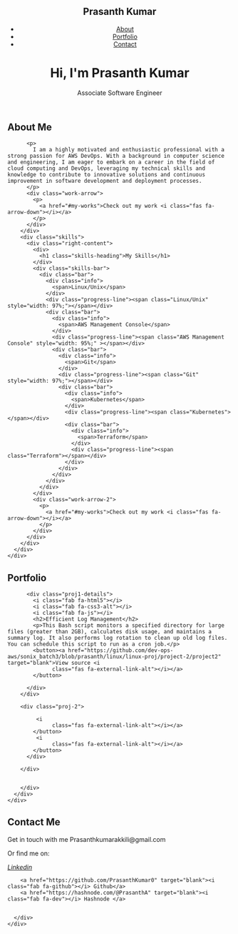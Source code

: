 <html lang="en">
  
<head>
  <meta charset="UTF-8" />
  <meta http-equiv="X-UA-Compatible" content="IE=edge" />
  <meta name="viewport" content="width=device-width, initial-scale=1.0" />
  <title>Portfolio Code</title>
  <link rel="stylesheet" type="text/css" href="portfolio.io
/css.css">
  <link rel="stylesheet" href="style.css" />
  <script src="https://kit.fontawesome.com/66aa7c98b3.js" crossorigin="anonymous"></script>
  <script src="https://code.jquery.com/jquery-3.6.0.min.js"
    integrity="sha256-/xUj+3OJU5yExlq6GSYGSHk7tPXikynS7ogEvDej/m4=" crossorigin="anonymous"></script>
</head>

<body>
  <header class="header">
    <nav class="navbar">
      <div class="navbar-container container">
        <div>
          <h1 class="navbar-brand">Prasanth Kumar</h1>
        </div>
        <ul class="menu-items">
          <li><a href="#about">About</a></li>
          <li><a href="#my-works">Portfolio</a></li>
          <li><a href="#contact-me">Contact</a></li>
        </ul>
      </div>
    </nav>
    <div class="home-content" id="home-page">
      <div class="name">
        <h1>Hi, I'm Prasanth Kumar</h1>
        <p>Associate Software Engineer</p>
      </div>
      <div class="angle-down-icon">
        <a href="#about"><i class="fas fa-angle-down"></i></a>
      </div>
    </div>
  </header>
  <section class="about-me" id="about">
    <div class="container">
      <div class="about-content">
        <div class="left-content">
          <div>
            <h1 class="about-heading">About Me</h1>
          </div>
         
          <p>
            I am a highly motivated and enthusiastic professional with a strong passion for AWS DevOps. With a background in computer science and engineering, I am eager to embark on a career in the field of cloud computing and DevOps, leveraging my technical skills and knowledge to contribute to innovative solutions and continuous improvement in software development and deployment processes.
          </p>
          <div class="work-arrow">
            <p>
              <a href="#my-works">Check out my work <i class="fas fa-arrow-down"></i></a>
            </p>
          </div>
        </div>
        <div class="skills">
          <div class="right-content">
            <div>
              <h1 class="skills-heading">My Skills</h1>
            </div>
            <div class="skills-bar">
              <div class="bar">
                <div class="info">
                  <span>Linux/Unix</span>
                </div>
                <div class="progress-line"><span class="Linux/Unix" style="width: 97%;"></span></div>
                <div class="bar">
                  <div class="info">
                    <span>AWS Management Console</span>
                  </div>
                  <div class="progress-line"><span class="AWS Management Console" style="width: 95%;" ></span></div>
                  <div class="bar">
                    <div class="info">
                      <span>Git</span>
                    </div>
                    <div class="progress-line"><span class="Git" style="width: 97%;"></span></div>
                    <div class="bar">
                      <div class="info">
                        <span>Kubernetes</span>
                      </div>
                      <div class="progress-line"><span class="Kubernetes"></span></div>
                      <div class="bar">
                        <div class="info">
                          <span>Terraform</span>
                        </div>
                        <div class="progress-line"><span class="Terraform"></span></div>
                      </div>
                    </div>
                  </div>
                </div>
              </div>
            </div>
            <div class="work-arrow-2">
              <p>
                <a href="#my-works">Check out my work <i class="fas fa-arrow-down"></i></a>
              </p>
            </div>
          </div>
        </div>
      </div>
    </div>
  </section>
  <section id="my-works">
    <div class="portfolio">
      <div class="proj-heading">
        <h1>Portfolio</h1>
      </div>
      <div class="portfolio-content container">
        <div class="proj-1">
        
          <div class="proj1-details">
            <i class="fab fa-html5"></i>
            <i class="fab fa-css3-alt"></i>
            <i class="fab fa-js"></i>
            <h2>Efficient Log Management</h2>
            <p>This Bash script monitors a specified directory for large files (greater than 2GB), calculates disk usage, and maintains a summary log. It also performs log rotation to clean up old log files. You can schedule this script to run as a cron job.</p>
            <button><a href="https://github.com/dev-ops-aws/sonix_batch3/blob/prasanth/linux/linux-proj/project-2/project2" target="blank">View source <i
                  class="fas fa-external-link-alt"></i></a>
            </button>
           
          </div>
        </div>

        <div class="proj-2">
          
  <div class="proj2-details">
    <i class="fab fa-html5"></i>
    <i class="fab fa-css3-alt"></i>
    
           
             <i
                  class="fas fa-external-link-alt"></i></a>
            </button>
             <i
                  class="fas fa-external-link-alt"></i></a>
            </button>
          </div>

        </div>
        
          
        </div>
      </div>
    </div>
  </section>
  <div class="contact" id="contact-me">
    <div class="container">
      <div class="contact-content">
        <h2>Contact Me</h2>
        <p class="mail">
          Get in touch with me <i class="fas fa-arrow-right"></i> Prasanthkumarakkili@gmail.com
        </p>
        <p class="links">Or find me on:</p>
        <a href="https://www.linkedin.com/in/prasanth-kumar-1a3593289/" target="blank"><i class="fab fa-linkedin">
            Linkedin</i></a>
     
        <a href="https://github.com/PrasanthKumar0" target="blank"><i class="fab fa-github"></i> Github</a>
        <a href="https://hashnode.com/@PrasanthA" target="blank"><i class="fab fa-dev"></i> Hashnode </a>
       
       
      </div>
    </div>
  </div>
 
</body>

</html>
